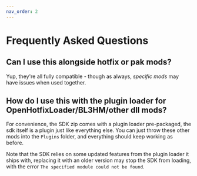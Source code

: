 ```yaml
---
nav_order: 2
---
```


# Frequently Asked Questions

## Can I use this alongside hotfix or pak mods?
Yup, they're all fully compatible - though as always, *specific mods* may have issues when used
together.

## How do I use this with the plugin loader for OpenHotfixLoader/BL3HM/other dll mods?
For convenience, the SDK zip comes with a plugin loader pre-packaged, the sdk itself is a plugin
just like everything else. You can just throw these other mods into the `Plugins` folder, and
everything should keep working as before.

Note that the SDK relies on some updated features from the plugin loader it ships with, replacing it
with an older version may stop the SDK from loading, with the error `The specified module could not
 be found`.
